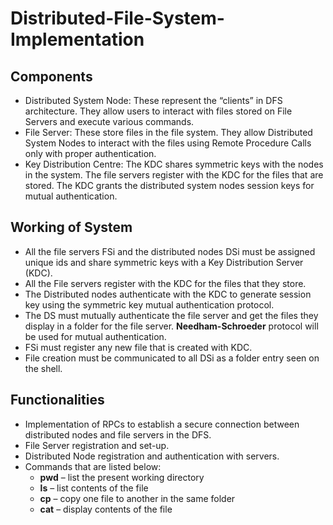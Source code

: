 # Distributed-File-System-Implementation

## Components
*	Distributed System Node: These represent the “clients” in DFS architecture. They allow users to interact with files stored on File Servers and execute various commands.
*	File Server: These store files in the file system. They allow Distributed System Nodes to interact with the files using Remote Procedure Calls only with proper authentication.
*	Key Distribution Centre: The KDC shares symmetric keys with the nodes in the system. The file servers register with the KDC for the files that are stored. The KDC grants the distributed system nodes session keys for mutual authentication.

## Working of System
*	All the file servers FSi and the distributed nodes DSi must be assigned unique ids and share symmetric keys with a Key Distribution Server (KDC). 
*	All the File servers register with the KDC for the files that they store. 
*	The Distributed nodes authenticate with the KDC to generate session key using the symmetric key mutual authentication protocol. 
*	The DS must mutually authenticate the file server and get the files they display in a folder for the file server. **Needham-Schroeder** protocol will be used for mutual authentication. 
*	FSi must register any new file that is created with KDC. 
*	File creation must be communicated to all DSi as a folder entry seen on the shell.

##	Functionalities
*	Implementation of RPCs to establish a secure connection between distributed nodes and file servers in the DFS.
* File Server registration and set-up.
*	Distributed Node registration and authentication with servers.
*	Commands that are listed below:
    *	**pwd** – list the present working directory
    * **ls** – list contents of the file
    * **cp** – copy one file to another in the same folder
    * **cat** – display contents of the file
